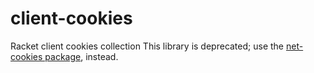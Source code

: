 client-cookies
==============

Racket client cookies collection
This library is deprecated; use the [net-cookies package](hhttp://docs.racket-lang.org/cookies/index.html), instead.
